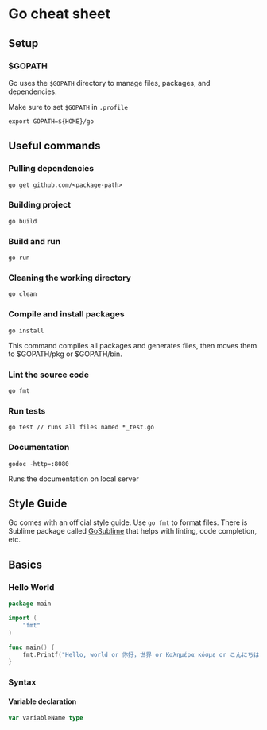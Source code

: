 # Go cheat sheet

## Setup

### $GOPATH
Go uses the `$GOPATH` directory to manage files, packages, and dependencies. 

Make sure to set `$GOPATH` in `.profile`

```
export GOPATH=${HOME}/go
```

## Useful commands
### Pulling dependencies
```
go get github.com/<package-path>
```

### Building project
```
go build
```

### Build and run
```
go run
```

### Cleaning the working directory
```
go clean
```

### Compile and install packages
```
go install
```
This command compiles all packages and generates files, then moves them to $GOPATH/pkg or $GOPATH/bin.

### Lint the source code
```
go fmt
```

### Run tests
```
go test // runs all files named *_test.go
```

### Documentation 
```
godoc -http=:8080
```

Runs the documentation on local server

## Style Guide

Go comes with an official style guide. Use `go fmt` to format files. There is Sublime package called [GoSublime](https://github.com/DisposaBoy/GoSublime) that helps with linting, code completion, etc.

## Basics
### Hello World
```GO
package main

import (
	"fmt"
)

func main() {
	fmt.Printf("Hello, world or 你好，世界 or Καλημέρα κόσμε or こんにちは世界\n")
}

```

### Syntax
#### Variable declaration
```GO
var variableName type
```








